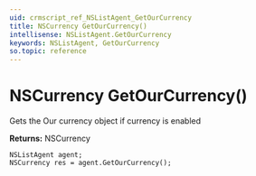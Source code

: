 ```yaml
---
uid: crmscript_ref_NSListAgent_GetOurCurrency
title: NSCurrency GetOurCurrency()
intellisense: NSListAgent.GetOurCurrency
keywords: NSListAgent, GetOurCurrency
so.topic: reference
---
```


# NSCurrency GetOurCurrency()

Gets the Our currency object if currency is enabled

**Returns:** NSCurrency

```crmscript
NSListAgent agent;
NSCurrency res = agent.GetOurCurrency();
```

